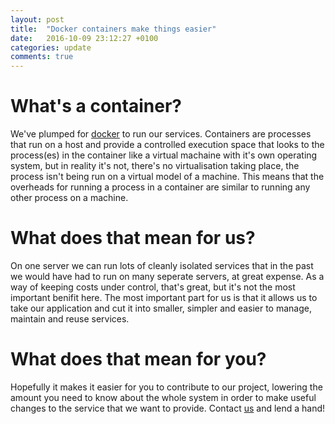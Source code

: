 ```yaml
---
layout: post
title:  "Docker containers make things easier"
date:   2016-10-09 23:12:27 +0100
categories: update
comments: true
---
```


# What's a container?

We've plumped for [docker](https://www.docker.com/) to run our services. 
Containers are processes that run on a host and provide a controlled execution 
space that looks to the process(es) in the container like a virtual machaine 
with it's own operating system, but in reality it's not, there's no 
virtualisation taking place, the process isn't being run on a virtual model of 
a machine. This means that the overheads for running a process in a container 
are similar to running any other process on a machine.

# What does that mean for us?

On one server we can run lots of cleanly isolated services that in the past we
would have had to run on many seperate servers, at great expense. As a way of
keeping costs under control, that's great, but it's not the most important
benifit here. The most important part for us is that it allows us to take our
application and cut it into smaller, simpler and easier to manage, maintain and
reuse services.

# What does that mean for you?

Hopefully it makes it easier for you to contribute to our project, lowering the
amount you need to know about the whole system in order to make useful changes
to the service that we want to provide. Contact 
[us](http://newcrossfoodcoop.github.io/nxfc/about/) and lend a hand!

